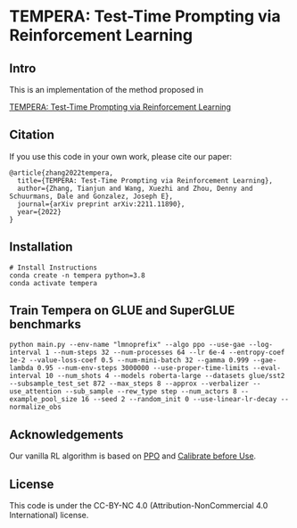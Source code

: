 # TEMPERA: Test-Time Prompting via Reinforcement Learning

## Intro

This is an implementation of the method proposed in 

<a href="https://arxiv.org/pdf/2211.11890.pdf">TEMPERA: Test-Time Prompting via Reinforcement Learning</a>

## Citation
If you use this code in your own work, please cite our paper:
```
@article{zhang2022tempera,
  title={TEMPERA: Test-Time Prompting via Reinforcement Learning},
  author={Zhang, Tianjun and Wang, Xuezhi and Zhou, Denny and Schuurmans, Dale and Gonzalez, Joseph E},
  journal={arXiv preprint arXiv:2211.11890},
  year={2022}
}
```

## Installation

```
# Install Instructions
conda create -n tempera python=3.8
conda activate tempera
```

## Train Tempera on GLUE and SuperGLUE benchmarks
```
python main.py --env-name "lmnoprefix" --algo ppo --use-gae --log-interval 1 --num-steps 32 --num-processes 64 --lr 6e-4 --entropy-coef 1e-2 --value-loss-coef 0.5 --num-mini-batch 32 --gamma 0.999 --gae-lambda 0.95 --num-env-steps 3000000 --use-proper-time-limits --eval-interval 10 --num_shots 4 --models roberta-large --datasets glue/sst2 --subsample_test_set 872 --max_steps 8 --approx --verbalizer --use_attention --sub_sample --rew_type step --num_actors 8 --example_pool_size 16 --seed 2 --random_init 0 --use-linear-lr-decay --normalize_obs
```

## Acknowledgements
Our vanilla RL algorithm is based on [PPO](https://github.com/ikostrikov/pytorch-a2c-ppo-acktr-gail) and [Calibrate before Use](https://github.com/tonyzhaozh/few-shot-learning).

## License
This code is under the CC-BY-NC 4.0 (Attribution-NonCommercial 4.0 International) license.

